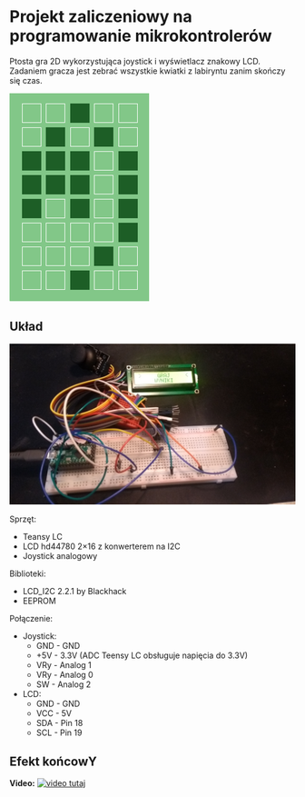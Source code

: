 # Projekt zaliczeniowy na programowanie mikrokontrolerów

Ptosta gra 2D wykorzystująca joystick i wyświetlacz znakowy LCD. Zadaniem gracza jest zebrać wszystkie kwiatki z labiryntu zanim skończy się czas.

![układ](https://github.com/PaziewskiCezary/mikrokontrolery_zaliczenie/blob/main/flower.png?raw=true)

## Układ

![układ](https://github.com/PaziewskiCezary/mikrokontrolery_zaliczenie/blob/main/uklad.jpg?raw=true)

Sprzęt:
* Teansy LC
* LCD hd44780 2×16 z konwerterem na I2C
* Joystick analogowy

Biblioteki:
 * LCD_I2C 2.2.1 by Blackhack
 * EEPROM

Połączenie:
* Joystick:
  * GND - GND
  * +5V - 3.3V (ADC Teensy LC obsługuje napięcia do 3.3V) 
  * VRy - Analog 1
  * VRy - Analog 0
  * SW  - Analog 2
* LCD:
  * GND - GND
  * VCC - 5V
  * SDA - Pin 18
  * SCL - Pin 19

## Efekt końcowY
**Video:**
[![video tutaj](https://img.youtube.com/vi/sfHhkxqg5Vs/0.jpg)](https://www.youtube.com/watch?v=sfHhkxqg5Vs)
